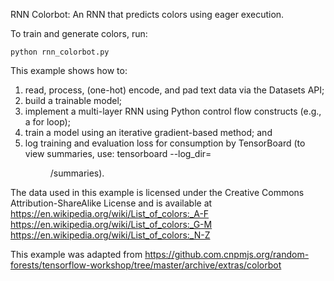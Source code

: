 RNN Colorbot: An RNN that predicts colors using eager execution.

To train and generate colors, run:

```
python rnn_colorbot.py
```

This example shows how to:
  1. read, process, (one-hot) encode, and pad text data via the
     Datasets API;
  2. build a trainable model;
  3. implement a multi-layer RNN using Python control flow
     constructs (e.g., a for loop);
  4. train a model using an iterative gradient-based method; and
  5. log training and evaluation loss for consumption by TensorBoard
     (to view summaries, use: tensorboard --log_dir=<dir>/summaries).

The data used in this example is licensed under the Creative Commons
Attribution-ShareAlike License and is available at
  https://en.wikipedia.org/wiki/List_of_colors:_A-F
  https://en.wikipedia.org/wiki/List_of_colors:_G-M
  https://en.wikipedia.org/wiki/List_of_colors:_N-Z

This example was adapted from
  https://github.com.cnpmjs.org/random-forests/tensorflow-workshop/tree/master/archive/extras/colorbot
